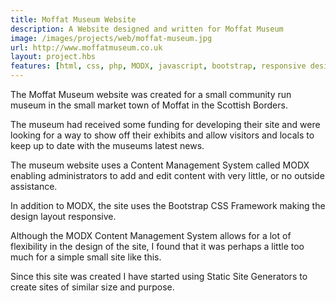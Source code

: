 ```yaml
---
title: Moffat Museum Website
description: A Website designed and written for Moffat Museum
image: /images/projects/web/moffat-museum.jpg
url: http://www.moffatmuseum.co.uk
layout: project.hbs
features: [html, css, php, MODX, javascript, bootstrap, responsive design]
---
```


The Moffat Museum website was created for a small community run museum in the small
market town of Moffat in the Scottish Borders.

The museum had received some funding for developing their site and were looking for
a way to show off their exhibits and allow visitors and locals to keep up to date
with the museums latest news.

The museum website uses a Content Management System called MODX enabling
administrators to add and edit content with very little, or no outside assistance.

In addition to MODX, the site uses the Bootstrap CSS Framework making the design
layout responsive.

Although the MODX Content Management System allows for a lot of flexibility in
the design of the site, I found that it was perhaps a little too much for a simple
small site like this.

Since this site was created I have started using Static Site Generators to create
sites of similar size and purpose.
